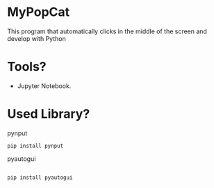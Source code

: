 # MyPopCat
This program that automatically clicks in the middle of the screen and develop with Python

# Tools?
- Jupyter Notebook.

# Used Library?
pynput
```
pip install pynput
```
pyautogui
```

pip install pyautogui
```